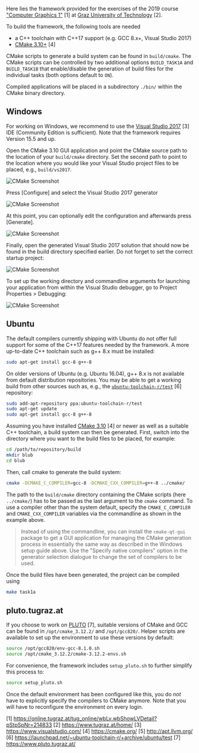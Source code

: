 

Here lies the framework provided for the exercises of the 2019 course ["Computer Graphics 1"](https://online.tugraz.at/tug_online/wbLv.wbShowLVDetail?pStpSpNr=214833) [1] at [Graz University of Technology](https://www.tugraz.at/home/) [2].

To build the framework, the following tools are needed

  * a C++ toolchain with C++17 support (e.g. GCC 8.x+, Visual Studio 2017)
  * [CMake 3.10+](https://cmake.org/) [4]

CMake scripts to generate a build system can be found in `build/cmake`. The CMake scripts can be controlled by two additional options `BUILD_TASK1A` and `BUILD_TASK1B` that enable/disable the generation of build files for the individual tasks (both options default to `ON`).

Compiled applications will be placed in a subdirectory `./bin/` within the CMake binary directory.

## Windows

For working on Windows, we recommend to use the [Visual Studio 2017](https://www.visualstudio.com/) [3] IDE (Community Edition is sufficient). Note that the framework requires Version 15.5 and up.

Open the CMake 3.10 GUI application and point the CMake source path to the location of your `build/cmake` directory. Set the second path to point to the location where you would like your Visual Studio project files to be placed, e.g., `build/vs2017`.

![CMake Screenshot](doc/images/cmake_win_1.png)

Press [Configure] and select the Visual Studio 2017 generator

![CMake Screenshot](doc/images/cmake_win_2.png)

At this point, you can optionally edit the configuration and afterwards press [Generate].

![CMake Screenshot](doc/images/cmake_win_3.png)

Finally, open the generated Visual Studio 2017 solution that should now be found in the build directory specified earlier. Do not forget to set the correct startup project:

![CMake Screenshot](doc/images/vs_set_startup_project_marked.png)

To set up the working directory and commandline arguments for launching your application from within the Visual Studio debugger, go to Project Properties > Debugging:

![CMake Screenshot](doc/images/vs_set_working_dir_marked.png)


## Ubuntu

The default compilers currently shipping with Ubuntu do not offer full support for some of the C++17 features needed by the framework. A more up-to-date C++ toolchain such as g++ 8.x must be installed:

```bash
sudo apt-get install gcc-8 g++-8
```

On older versions of Ubuntu (e.g. Ubuntu 16.04), g++ 8.x is not available from default distribution repositories. You may be able to get a working build from other sources such as, e.g., the [`ubuntu-toolchain-r/test`](https://launchpad.net/~ubuntu-toolchain-r/+archive/ubuntu/test) [6] repository:

```bash
sudo add-apt-repository ppa:ubuntu-toolchain-r/test
sudo apt-get update
sudo apt-get install gcc-8 g++-8
```

Assuming you have installed [CMake 3.10](https://cmake.org/) [4] or newer as well as a suitable C++ toolchain, a build system can then be generated. First, switch into the directory where you want to the build files to be placed, for example:

```bash
cd /path/to/repository/build
mkdir blub
cd blub
```

Then, call cmake to generate the build system:

```bash
cmake -DCMAKE_C_COMPILER=gcc-8 -DCMAKE_CXX_COMPILER=g++-8 ../cmake/
```

The path to the `build/cmake` directory containing the CMake scripts (here `../cmake/`) has to be passed as the last argument to the `cmake` command. To use a compiler other than the system default, specify the `CMAKE_C_COMPILER` and `CMAKE_CXX_COMPILER` variables via the commandline as shown in the example above.

> Instead of using the commandline, you can install the `cmake-qt-gui` package to get a GUI application for managing the CMake generation process in essentially the same way as described in the Windows setup guide above. Use the "Specify native compilers" option in the generator selection dialogue to change the set of compilers to be used.

Once the build files have been generated, the project can be compiled using

```bash
make task1a
```


## pluto.tugraz.at

If you choose to work on [PLUTO](https://www.pluto.tugraz.at/) [7], suitable versions of CMake and GCC can be found in `/opt/cmake_3.12.2/` and `/opt/gcc820/`. Helper scripts are available to set up the environment to use these versions by default:

```bash
source /opt/gcc820/env-gcc-8.1.0.sh
source /opt/cmake_3.12.2/cmake-3.12.2-envs.sh
```

For convenience, the framework includes `setup_pluto.sh` to further simplify this process to:

```bash
source setup_pluto.sh
```

Once the default environment has been configured like this, you do *not* have to explicitly specify the compilers to CMake anymore. Note that you will have to reconfigure the environment on every login.



[1] https://online.tugraz.at/tug_online/wbLv.wbShowLVDetail?pStpSpNr=214833
[2] https://www.tugraz.at/home/
[3] https://www.visualstudio.com/
[4] https://cmake.org/
[5] http://apt.llvm.org/
[6] https://launchpad.net/~ubuntu-toolchain-r/+archive/ubuntu/test
[7] https://www.pluto.tugraz.at/
